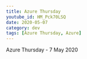```yaml
---
title: Azure Thursday
youtube_id: HM_Pck70LSQ
date: 2020-05-07
category: dev
tags: [Azure Thursday, Azure]
---
```


Azure Thursday - 7 May 2020